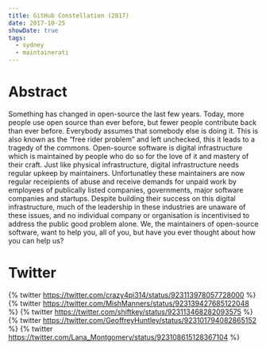 ```yaml
---
title: GitHub Constellation (2017)
date: 2017-10-25
showDate: true
tags: 
  - sydney
  - maintainerati
---
```


# Abstract

Something has changed in open-source the last few years. Today, more people use
open source than ever before, but fewer people contribute back than ever
before. Everybody assumes that somebody else is doing it. This is also known as
the “free rider problem” and left unchecked, this it leads to a tragedy of the
commons. Open-source software is digital infrastructure which is maintained by
people who do so for the love of it and mastery of their craft. Just like
physical infrastructure, digital infrastructure needs regular upkeep by
maintainers. Unfortunatley these maintainers are now regular receipients of
abuse and receive demands for unpaid work by employees of publically listed
companies, governments, major software companies and startups. Despite building
their success on this digital infrastructure, much of the leadership in these
industries are unaware of these issues, and no individual company or
organisation is incentivised to address the public good problem alone. We, the
maintainers of open-source software, want to help you, all of you, but have you
ever thought about how you can help us?

# Twitter

{% twitter https://twitter.com/crazy4pi314/status/923113978057728000 %}
{% twitter https://twitter.com/MishManners/status/923139427685122048 %}
{% twitter https://twitter.com/shiftkey/status/923113468282093575 %}
{% twitter https://twitter.com/GeoffreyHuntley/status/923101794082865152 %}
{% twitter https://twitter.com/Lana_Montgomery/status/923108615128367104 %}
